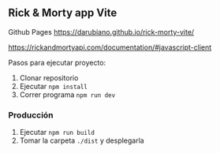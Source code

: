 ## Rick & Morty app Vite

Github Pages https://darubiano.github.io/rick-morty-vite/

https://rickandmortyapi.com/documentation/#javascript-client

Pasos para ejecutar proyecto:

1. Clonar repositorio
2. Ejecutar `npm install`
3. Correr programa `npm run dev`

### Producción

1. Ejecutar `npm run build`
2. Tomar la carpeta `./dist` y desplegarla
